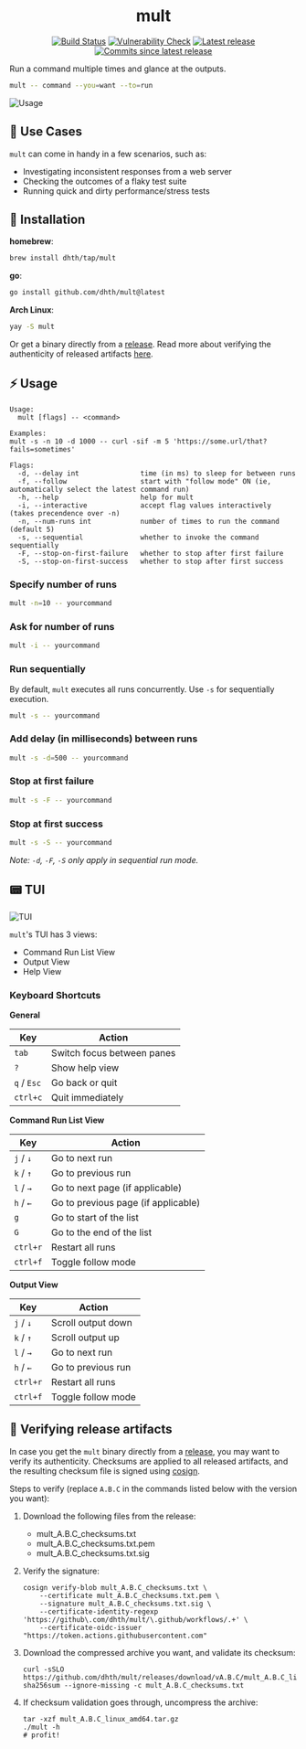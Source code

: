 <p align="center">
  <h1 align="center">mult</h1>
  <p align="center">
    <a href="https://github.com/dhth/mult/actions/workflows/main.yml"><img alt="Build Status" src="https://img.shields.io/github/actions/workflow/status/dhth/mult/main.yml?style=flat-square"></a>
    <a href="https://github.com/dhth/mult/actions/workflows/vulncheck.yml"><img alt="Vulnerability Check" src="https://img.shields.io/github/actions/workflow/status/dhth/mult/vulncheck.yml?style=flat-square&label=vulncheck"></a>
    <a href="https://github.com/dhth/mult/releases/latest"><img alt="Latest release" src="https://img.shields.io/github/release/dhth/mult.svg?style=flat-square"></a>
    <a href="https://github.com/dhth/mult/releases/latest"><img alt="Commits since latest release" src="https://img.shields.io/github/commits-since/dhth/mult/latest?style=flat-square"></a>
  </p>
</p>

Run a command multiple times and glance at the outputs.

```bash
mult -- command --you=want --to=run
```

![Usage](https://tools.dhruvs.space/images/mult/v0-3-0/usage.gif)

🧰 Use Cases
---

`mult` can come in handy in a few scenarios, such as:

- Investigating inconsistent responses from a web server
- Checking the outcomes of a flaky test suite
- Running quick and dirty performance/stress tests

💾 Installation
---

**homebrew**:

```sh
brew install dhth/tap/mult
```

**go**:

```sh
go install github.com/dhth/mult@latest
```

**Arch Linux**:

```sh
yay -S mult
```

Or get a binary directly from a
[release](https://github.com/dhth/mult/releases). Read more about verifying the
authenticity of released artifacts [here](#-verifying-release-artifacts).

⚡️ Usage
---

```text
Usage:
  mult [flags] -- <command>

Examples:
mult -s -n 10 -d 1000 -- curl -sif -m 5 'https://some.url/that?fails=sometimes'

Flags:
  -d, --delay int               time (in ms) to sleep for between runs
  -f, --follow                  start with "follow mode" ON (ie, automatically select the latest command run)
  -h, --help                    help for mult
  -i, --interactive             accept flag values interactively (takes precendence over -n)
  -n, --num-runs int            number of times to run the command (default 5)
  -s, --sequential              whether to invoke the command sequentially
  -F, --stop-on-first-failure   whether to stop after first failure
  -S, --stop-on-first-success   whether to stop after first success
```

### Specify number of runs

```bash
mult -n=10 -- yourcommand
```

### Ask for number of runs

```bash
mult -i -- yourcommand
```

### Run sequentially

By default, `mult` executes all runs concurrently. Use `-s` for sequentially
execution.

```bash
mult -s -- yourcommand
```

### Add delay (in milliseconds) between runs

```bash
mult -s -d=500 -- yourcommand
```

### Stop at first failure

```bash
mult -s -F -- yourcommand
```

### Stop at first success

```bash
mult -s -S -- yourcommand
```

*Note: `-d`, `-F`, `-S` only apply in sequential run mode.*

📟 TUI
---

![TUI](https://tools.dhruvs.space/images/mult/v0-3-0/tui.png)

`mult`'s TUI has 3 views:
- Command Run List View
- Output View
- Help View

### Keyboard Shortcuts

**General**

| Key         | Action                     |
|-------------|----------------------------|
| `tab`       | Switch focus between panes |
| `?`         | Show help view             |
| `q` / `Esc` | Go back or quit            |
| `ctrl+c`    | Quit immediately           |

**Command Run List View**

| Key       | Action                              |
|-----------|-------------------------------------|
| `j` / `↓` | Go to next run                      |
| `k` / `↑` | Go to previous run                  |
| `l` / `→` | Go to next page (if applicable)     |
| `h` / `←` | Go to previous page (if applicable) |
| `g`       | Go to start of the list             |
| `G`       | Go to the end of the list           |
| `ctrl+r`  | Restart all runs                    |
| `ctrl+f`  | Toggle follow mode                  |

**Output View**

| Key       | Action             |
|-----------|--------------------|
| `j` / `↓` | Scroll output down |
| `k` / `↑` | Scroll output up   |
| `l` / `→` | Go to next run     |
| `h` / `←` | Go to previous run |
| `ctrl+r`  | Restart all runs   |
| `ctrl+f`  | Toggle follow mode |

🔐 Verifying release artifacts
---

In case you get the `mult` binary directly from a
[release](https://github.com/dhth/mult/releases), you may want to verify its
authenticity. Checksums are applied to all released artifacts, and the resulting
checksum file is signed using
[cosign](https://docs.sigstore.dev/cosign/installation/).

Steps to verify (replace `A.B.C` in the commands listed below with the version
you want):

1. Download the following files from the release:

    - mult_A.B.C_checksums.txt
    - mult_A.B.C_checksums.txt.pem
    - mult_A.B.C_checksums.txt.sig

2. Verify the signature:

   ```shell
   cosign verify-blob mult_A.B.C_checksums.txt \
       --certificate mult_A.B.C_checksums.txt.pem \
       --signature mult_A.B.C_checksums.txt.sig \
       --certificate-identity-regexp 'https://github\.com/dhth/mult/\.github/workflows/.+' \
       --certificate-oidc-issuer "https://token.actions.githubusercontent.com"
   ```

3. Download the compressed archive you want, and validate its checksum:

   ```shell
   curl -sSLO https://github.com/dhth/mult/releases/download/vA.B.C/mult_A.B.C_linux_amd64.tar.gz
   sha256sum --ignore-missing -c mult_A.B.C_checksums.txt
   ```

3. If checksum validation goes through, uncompress the archive:

   ```shell
   tar -xzf mult_A.B.C_linux_amd64.tar.gz
   ./mult -h
   # profit!
   ```
